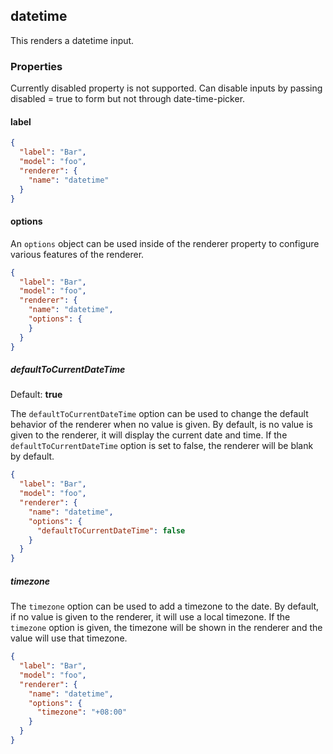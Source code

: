 ## datetime

This renders a datetime input.

### Properties
Currently disabled property is not supported. Can disable inputs 
by passing disabled = true to form but not through date-time-picker.
#### label

```json
{
  "label": "Bar",
  "model": "foo",
  "renderer": {
    "name": "datetime"
  }
}
```

#### options

An `options` object can be used inside of the renderer property to configure various features of the renderer.

```json
{
  "label": "Bar",
  "model": "foo",
  "renderer": {
    "name": "datetime",
    "options": {
    }
  }
}
```

##### defaultToCurrentDateTime

Default: **true**

The `defaultToCurrentDateTime` option can be used to change the default behavior of the renderer when no value is given.
By default, is no value is given to the renderer, it will display the current date and time. If the
`defaultToCurrentDateTime` option is set to false, the renderer will be blank by default.

```json
{
  "label": "Bar",
  "model": "foo",
  "renderer": {
    "name": "datetime",
    "options": {
      "defaultToCurrentDateTime": false
    }
  }
}
```

##### timezone

The `timezone` option can be used to add a timezone to the date.
By default, if no value is given to the renderer, it will use a local timezone. If the
`timezone` option is given, the timezone will be shown in the renderer and the value will use
that timezone.

```json
{
  "label": "Bar",
  "model": "foo",
  "renderer": {
    "name": "datetime",
    "options": {
      "timezone": "+08:00"
    }
  }
}
```